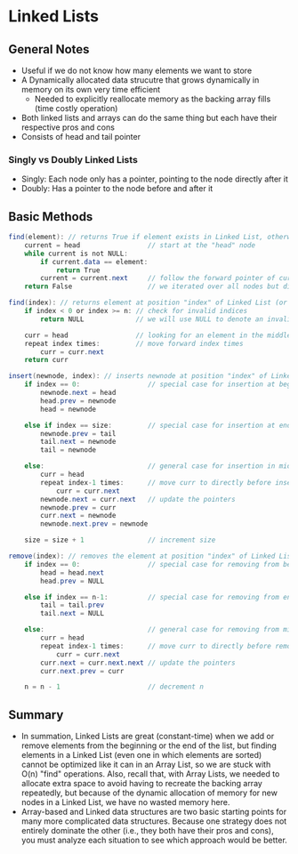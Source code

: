 # Linked Lists

## General Notes

- Useful if we do not know how many elements we want to store
- A Dynamically allocated data strucutre that grows dynamically in memory on its own very time efficient
    - Needed to explicitly reallocate memory as the backing array fills (time costly operation)
- Both linked lists and arrays can do the same thing but each have their respective pros and cons
- Consists of head and tail pointer

### Singly vs Doubly Linked Lists

- Singly: Each node only has a pointer, pointing to the node directly after it
- Doubly: Has a pointer to the node before and after it

##  Basic Methods

```java
find(element): // returns True if element exists in Linked List, otherwise returns False
    current = head                 // start at the "head" node
    while current is not NULL:
        if current.data == element:
            return True
        current = current.next     // follow the forward pointer of current
    return False                   // we iterated over all nodes but did not find "element"

find(index): // returns element at position "index" of Linked List (or NULL if invalid)
    if index < 0 or index >= n: // check for invalid indices
        return NULL             // we will use NULL to denote an invalid node

    curr = head                 // looking for an element in the middle of the Linked List
    repeat index times:         // move forward index times
        curr = curr.next
    return curr

insert(newnode, index): // inserts newnode at position "index" of Linked List
    if index == 0:                 // special case for insertion at beginning of list
        newnode.next = head
        head.prev = newnode
        head = newnode

    else if index == size:         // special case for insertion at end of list
        newnode.prev = tail
        tail.next = newnode
        tail = newnode

    else:                          // general case for insertion in middle of list
        curr = head
        repeat index-1 times:      // move curr to directly before insertion site
            curr = curr.next
        newnode.next = curr.next   // update the pointers
        newnode.prev = curr
        curr.next = newnode
        newnode.next.prev = newnode

    size = size + 1                // increment size

remove(index): // removes the element at position "index" of Linked List
    if index == 0:                 // special case for removing from beginning of list
        head = head.next
        head.prev = NULL

    else if index == n-1:          // special case for removing from end of list
        tail = tail.prev
        tail.next = NULL

    else:                          // general case for removing from middle of list
        curr = head
        repeat index-1 times:      // move curr to directly before removal site
            curr = curr.next
        curr.next = curr.next.next // update the pointers
        curr.next.prev = curr

    n = n - 1                      // decrement n

```

## Summary

- In summation, Linked Lists are great (constant-time) when we add or remove elements from the beginning or the end of the list, but finding elements in a Linked List (even one in which elements are sorted) cannot be optimized like it can in an Array List, so we are stuck with O(n) "find" operations. Also, recall that, with Array Lists, we needed to allocate extra space to avoid having to recreate the backing array repeatedly, but because of the dynamic allocation of memory for new nodes in a Linked List, we have no wasted memory here.
- Array-based and Linked data structures are two basic starting points for many more complicated data structures. Because one strategy does not entirely dominate the other (i.e., they both have their pros and cons), you must analyze each situation to see which approach would be better.